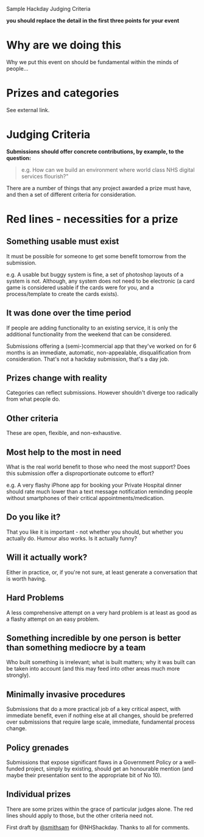 Sample Hackday Judging Criteria

__you should replace the detail in the first three points for your event__


# Why are we doing this

Why we put this event on should be fundamental within the minds of people...


# Prizes and categories

See external link.


# Judging Criteria

**Submissions should offer concrete contributions, by example, to the question:**
<blockquote>e.g. How can we build an environment where world class NHS digital services flourish?"</blockquote>

There are a number of things that any project awarded a prize must have, and then a set of different criteria for consideration.



# Red lines - necessities for a prize
 
## Something usable must exist

It must be possible for someone to get some benefit tomorrow from the submission. 

e.g. A usable but buggy system is fine, a set of photoshop layouts of a system is not. Although, any system does not need to be electronic (a card game is considered usable if the cards were for you, and a process/template to create the cards exists).


## It was done over the time period

If people are adding functionality to an existing service, it is only the additional functionality from the weekend that can be considered. 

Submissions offering a (semi-)commercial app that they've worked on for 6 months is an immediate, automatic, non-appealable, disqualification from consideration. That's not a hackday submission, that's a day job.


## Prizes change with reality

Categories can reflect submissions. However shouldn't diverge too radically from what people do.



## Other criteria

These are open, flexible, and non-exhaustive. 


## Most help to the most in need

What is the real world benefit to those who need the most support? Does this submission offer a disproportionate outcome to effort?

e.g. A very flashy iPhone app for booking your Private Hospital dinner should rate much lower than a text message notification reminding people without smartphones of their critical appointments/medication. 


## Do you like it?

That you like it is important - not whether you should, but whether you actually do. Humour also works. Is it actually funny?


## Will it actually work?

Either in practice, or, if you're not sure, at least generate a conversation that is worth having. 


## Hard Problems

A less comprehensive attempt on a very hard problem is at least as good as a flashy attempt on an easy problem. 


## Something incredible by one person is better than something mediocre by a team

Who built something is irrelevant; what is built matters; why it was built can be taken into account (and this may feed into other areas much more strongly).


## Minimally invasive procedures

Submissions that do a more practical job of a key critical aspect, with immediate benefit, even if nothing else at all changes, should be preferred over submissions that require large scale, immediate, fundamental process change.


## Policy grenades

Submissions that expose significant flaws in a Government Policy or a well-funded project, simply by existing, should get an honourable mention (and maybe their presentation sent to the appropriate bit of No 10). 


## Individual prizes

There are some prizes within the grace of particular judges alone. The red lines should apply to those, but the other criteria need not. 




First draft by [@smithsam](http://twitter.com/smithsam) for @NHShackday. Thanks to all for comments. 
